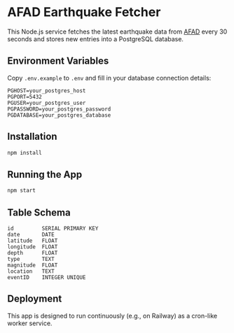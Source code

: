 # AFAD Earthquake Fetcher

This Node.js service fetches the latest earthquake data from [AFAD](https://deprem.afad.gov.tr/last-earthquakes) every 30 seconds and stores new entries into a PostgreSQL database.

## Environment Variables
Copy `.env.example` to `.env` and fill in your database connection details:

```
PGHOST=your_postgres_host
PGPORT=5432
PGUSER=your_postgres_user
PGPASSWORD=your_postgres_password
PGDATABASE=your_postgres_database
```

## Installation
```bash
npm install
```

## Running the App
```bash
npm start
```

## Table Schema
```
id         SERIAL PRIMARY KEY
date       DATE
latitude   FLOAT
longitude  FLOAT
depth      FLOAT
type       TEXT
magnitude  FLOAT
location   TEXT
eventID    INTEGER UNIQUE
```

## Deployment
This app is designed to run continuously (e.g., on Railway) as a cron-like worker service.
